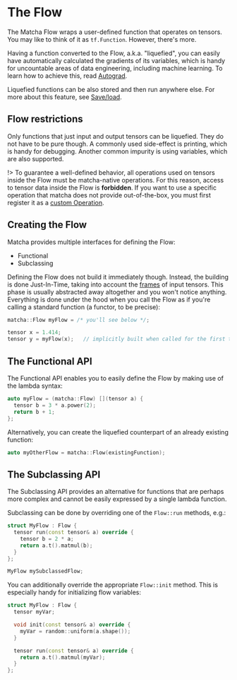# The Flow

The Matcha Flow wraps a user-defined function that operates on tensors.
You may like to think of it as `tf.Function`. However, there's more. 

Having a function converted to the Flow, a.k.a. "liquefied", you can easily 
have automatically calculated the gradients of its variables, which is handy 
for uncountable areas of data engineering, including machine learning.
To learn how to achieve this, read [Autograd](flow/autograd).

Liquefied functions can be also stored and then run anywhere else.
For more about this feature, see [Save/load](flow/save-load).

## Flow restrictions

Only functions that just input and output tensors can be liquefied.
They do not have to be pure though. A commonly used side-effect is printing,
which is handy for debugging. Another common impurity is using variables,
which are also supported. 

!> To guarantee a well-defined behavior, all operations
used on tensors inside the Flow must be matcha-native operations. For this
reason, access to tensor data inside the Flow is **forbidden**. If you want to
use a specific operation that matcha does not provide out-of-the-box, you
must first register it as a [custom Operation](custom-op.md).

## Creating the Flow

Matcha provides multiple interfaces for defining the Flow:
- Functional
- Subclassing

Defining the Flow does not build it immediately though. Instead, the building is done Just-In-Time, 
taking into account the [frames](tensor/#tensor-frames) of input tensors. This phase is usually
abstracted away altogether and you won't notice anything. Everything is done under the hood when
you call the Flow as if you're calling a standard function (a functor, to be precise):

```cpp
matcha::Flow myFlow = /* you'll see below */;

tensor x = 1.414;
tensor y = myFlow(x);   // implicitly built when called for the first time
```

## The Functional API

The Functional API enables you to easily define the Flow by making use
of the lambda syntax:

```cpp
auto myFlow = (matcha::Flow) [](tensor a) {
  tensor b = 3 * a.power(2);
  return b + 1;
};

```

Alternatively, you can create the liquefied counterpart of 
an already existing function:

```cpp
auto myOtherFlow = matcha::Flow(existingFunction);
```

## The Subclassing API

The Subclassing API provides an alternative for functions that are perhaps
more complex and cannot be easily expressed by a single lambda function.

Subclassing can be done by overriding one of the `Flow::run` methods, e.g.:

```cpp
struct MyFlow : Flow {
  tensor run(const tensor& a) override {
    tensor b = 2 * a;
    return a.t().matmul(b);
  }
};

MyFlow mySubclassedFlow;
```

You can additionally override the appropriate `Flow::init` method. This
is especially handy for initializing flow variables:

```cpp
struct MyFlow : Flow {
  tensor myVar;

  void init(const tensor& a) override {
    myVar = random::uniform(a.shape());
  }

  tensor run(const tensor& a) override {
    return a.t().matmul(myVar);
  }
};
```
